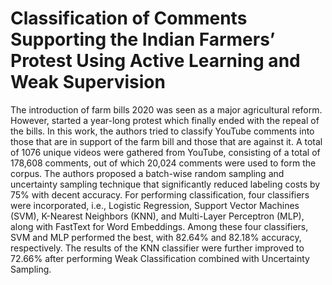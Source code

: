 # Classification of Comments Supporting the Indian Farmers’ Protest Using Active Learning and Weak Supervision

The introduction of farm bills 2020 was seen as a major agricultural reform. However, started a year-long protest which finally ended with the repeal of the bills. In this work, the authors tried to classify YouTube comments into those that are in support of the farm bill and those that are against it. A total of 1076 unique videos were gathered from YouTube, consisting of a total of 178,608 comments, out of which 20,024 comments were used to form the corpus. The authors proposed a batch-wise random sampling and uncertainty sampling technique that significantly reduced labeling costs by 75\% with decent accuracy. For performing classification, four classifiers were incorporated, i.e., Logistic Regression, Support Vector Machines (SVM), K-Nearest Neighbors (KNN), and Multi-Layer Perceptron (MLP), along with FastText for Word Embeddings. Among these four classifiers, SVM and MLP performed the best, with 82.64\% and 82.18\% accuracy, respectively. The results of the KNN classifier were further improved to 72.66\% after performing Weak Classification combined with Uncertainty Sampling.
